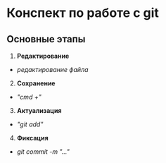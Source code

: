 # **Конспект по работе с git**
## **Основные этапы**
1. **Редактирование**

* *редактирование файла*

2. **Сохранение**

* *"cmd +"*

3. **Актуализация**

* *"git add"*

4. **Фиксация**

* *git commit -m "..."*